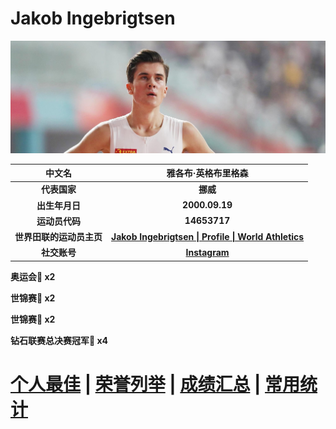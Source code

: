 # Jakob Ingebrigtsen

![Jakob-Ingebrigtsen](./Picture.jpg)

|          中文名          |                     雅各布·英格布里格森                      |
| :----------------------: | :----------------------------------------------------------: |
|       **代表国家**       |                           **挪威**                           |
|      **出生年月日**      |                        **2000.09.19**                        |
|      **运动员代码**      |                         **14653717**                         |
| **世界田联的运动员主页** | **[Jakob Ingebrigtsen \| Profile \| World Athletics](https://worldathletics.org/athletes/norway/jakob-ingebrigtsen-14653717)** |
|       **社交账号**       |     **[Instagram](https://www.instagram.com/jakobing/)**     |

**奥运会🥇 x2**

**世锦赛🥇 x2**

**世锦赛🥈 x2**

**钻石联赛总决赛冠军💎 x4**

# [个人最佳](./Personal-Best.md) | [荣誉列举](./Honors.md) | [成绩汇总](./Results.md) | [常用统计](./Stats.md)

